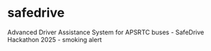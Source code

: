 # safedrive
Advanced Driver Assistance System for APSRTC buses - SafeDrive Hackathon 2025 - smoking alert 
